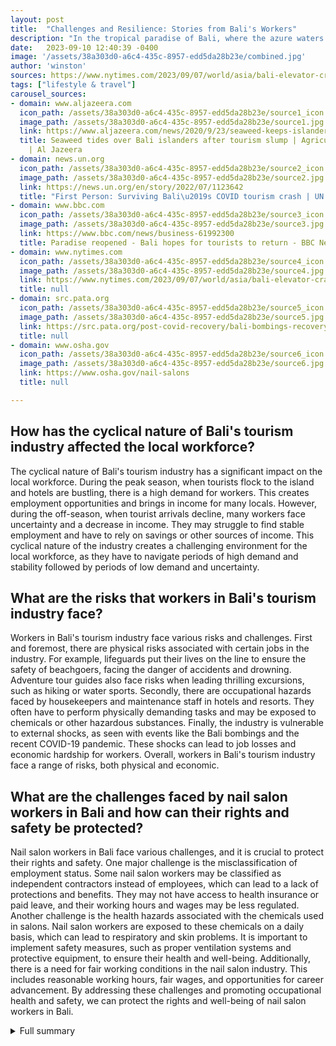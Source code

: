 ```yaml
---
layout: post
title:  "Challenges and Resilience: Stories from Bali's Workers"
description: "In the tropical paradise of Bali, where the azure waters and breathtaking landscapes attract millions of tourists each year, the realities of the local workforce often go unnoticed. Behind the scenes, the workers of Bali's tourism industry face a range of challenges, from the cyclical nature of the industry to external shocks and risks associated with their jobs. However, amidst these challenges, stories of resilience and innovation emerge, showcasing the strength of the human spirit."
date:   2023-09-10 12:40:39 -0400
image: '/assets/38a303d0-a6c4-435c-8957-edd5da28b23e/combined.jpg'
author: 'winston'
sources: https://www.nytimes.com/2023/09/07/world/asia/bali-elevator-crash-ubud-ravine.html https://www.aljazeera.com/news/2020/9/23/seaweed-keeps-islanders-afloat-amid-bali-tourism https://news.un.org/en/story/2022/07/1123642 https://www.bbc.com/news/business-61992300 https://src.pata.org/post-covid-recovery/bali-bombings-recovery/ https://www.osha.gov/nail-salons
tags: ["lifestyle & travel"]
carousel_sources:
- domain: www.aljazeera.com
  icon_path: /assets/38a303d0-a6c4-435c-8957-edd5da28b23e/source1_icon.jpg
  image_path: /assets/38a303d0-a6c4-435c-8957-edd5da28b23e/source1.jpg
  link: https://www.aljazeera.com/news/2020/9/23/seaweed-keeps-islanders-afloat-amid-bali-tourism
  title: Seaweed tides over Bali islanders after tourism slump | Agriculture News
    | Al Jazeera
- domain: news.un.org
  icon_path: /assets/38a303d0-a6c4-435c-8957-edd5da28b23e/source2_icon.jpg
  image_path: /assets/38a303d0-a6c4-435c-8957-edd5da28b23e/source2.jpg
  link: https://news.un.org/en/story/2022/07/1123642
  title: "First Person: Surviving Bali\u2019s COVID tourism crash | UN News"
- domain: www.bbc.com
  icon_path: /assets/38a303d0-a6c4-435c-8957-edd5da28b23e/source3_icon.jpg
  image_path: /assets/38a303d0-a6c4-435c-8957-edd5da28b23e/source3.jpg
  link: https://www.bbc.com/news/business-61992300
  title: Paradise reopened - Bali hopes for tourists to return - BBC News
- domain: www.nytimes.com
  icon_path: /assets/38a303d0-a6c4-435c-8957-edd5da28b23e/source4_icon.jpg
  image_path: /assets/38a303d0-a6c4-435c-8957-edd5da28b23e/source4.jpg
  link: https://www.nytimes.com/2023/09/07/world/asia/bali-elevator-crash-ubud-ravine.html
  title: null
- domain: src.pata.org
  icon_path: /assets/38a303d0-a6c4-435c-8957-edd5da28b23e/source5_icon.jpg
  image_path: /assets/38a303d0-a6c4-435c-8957-edd5da28b23e/source5.jpg
  link: https://src.pata.org/post-covid-recovery/bali-bombings-recovery/
  title: null
- domain: www.osha.gov
  icon_path: /assets/38a303d0-a6c4-435c-8957-edd5da28b23e/source6_icon.jpg
  image_path: /assets/38a303d0-a6c4-435c-8957-edd5da28b23e/source6.jpg
  link: https://www.osha.gov/nail-salons
  title: null

---
```


## How has the cyclical nature of Bali's tourism industry affected the local workforce?
The cyclical nature of Bali's tourism industry has a significant impact on the local workforce. During the peak season, when tourists flock to the island and hotels are bustling, there is a high demand for workers. This creates employment opportunities and brings in income for many locals. However, during the off-season, when tourist arrivals decline, many workers face uncertainty and a decrease in income. They may struggle to find stable employment and have to rely on savings or other sources of income. This cyclical nature of the industry creates a challenging environment for the local workforce, as they have to navigate periods of high demand and stability followed by periods of low demand and uncertainty.

## What are the risks that workers in Bali's tourism industry face?
Workers in Bali's tourism industry face various risks and challenges. First and foremost, there are physical risks associated with certain jobs in the industry. For example, lifeguards put their lives on the line to ensure the safety of beachgoers, facing the danger of accidents and drowning. Adventure tour guides also face risks when leading thrilling excursions, such as hiking or water sports. Secondly, there are occupational hazards faced by housekeepers and maintenance staff in hotels and resorts. They often have to perform physically demanding tasks and may be exposed to chemicals or other hazardous substances. Finally, the industry is vulnerable to external shocks, as seen with events like the Bali bombings and the recent COVID-19 pandemic. These shocks can lead to job losses and economic hardship for workers. Overall, workers in Bali's tourism industry face a range of risks, both physical and economic.

## What are the challenges faced by nail salon workers in Bali and how can their rights and safety be protected?
Nail salon workers in Bali face various challenges, and it is crucial to protect their rights and safety. One major challenge is the misclassification of employment status. Some nail salon workers may be classified as independent contractors instead of employees, which can lead to a lack of protections and benefits. They may not have access to health insurance or paid leave, and their working hours and wages may be less regulated. Another challenge is the health hazards associated with the chemicals used in salons. Nail salon workers are exposed to these chemicals on a daily basis, which can lead to respiratory and skin problems. It is important to implement safety measures, such as proper ventilation systems and protective equipment, to ensure their health and well-being. Additionally, there is a need for fair working conditions in the nail salon industry. This includes reasonable working hours, fair wages, and opportunities for career advancement. By addressing these challenges and promoting occupational health and safety, we can protect the rights and well-being of nail salon workers in Bali.




<details>
        <summary>Full summary</summary>
<h1>Challenges and Resilience: Stories from Bali's Workers</h1>
<p>In the tropical paradise of Bali, where the azure waters and breathtaking landscapes attract millions of tourists each year, the realities of the local workforce often go unnoticed. Behind the scenes, the workers of Bali's tourism industry face a range of challenges, from the cyclical nature of the industry to external shocks and risks associated with their jobs. However, amidst these challenges, stories of resilience and innovation emerge, showcasing the strength of the human spirit.</p>
<h2>The Cyclical Nature of Bali's Tourism Industry</h2>
<p>One of the defining characteristics of Bali's tourism industry is its cyclical nature. The ebb and flow of tourists throughout the year create both peaks and troughs in employment opportunities. During the busy season, hotels and resorts are bustling with activity, and workers are in high demand. However, during the off-season, many workers face uncertainty and a decrease in income.</p>
<h2>External Shocks and their Impact</h2>
<p>Bali has faced several external shocks throughout its history, which have had a significant impact on the tourism industry and the local workforce. The infamous Bali bombings, the eruption of Mount Agung, and most recently, the coronavirus pandemic, have all dealt severe blows to tourism in the region. Each of these events has led to a sharp decline in tourist arrivals, resulting in job losses and economic hardship for many.</p>
<h2>Risks Faced by Bali's Workers</h2>
<p>Working in Bali's tourism industry can be physically and emotionally demanding. From the risks associated with certain jobs, such as lifeguards ensuring the safety of beachgoers or adventure tour guides leading exhilarating excursions, to the occupational hazards faced by housekeepers and maintenance staff in hotels and resorts, workers often put their well-being on the line to provide unforgettable experiences for visitors.</p>
<h2>Employment Contracts and Social Safety Nets</h2>
<p>Another challenge that Bali's workers face is the differences in employment contracts and social safety nets. As the case of the elevator accident involving housekeepers highlights, some workers may be left without adequate protection in the event of an accident or injury. The lack of standardized employment contracts and comprehensive social safety nets can leave workers vulnerable and without recourse.</p>
<h2>High Salaries for Foreign Staff in Bali Resorts</h2>
<p>While many workers in the tourism industry struggle with low wages and precarious employment conditions, there is also a disparity in salaries between local and foreign staff in Bali resorts. Some resorts are able to pay high salaries to their foreign employees, creating a divide in the industry. This gap in wages further exacerbates the challenges faced by local workers and highlights the need for fair and equitable compensation.</p>
<h2>Aquaculture Provides Fallback for People of the Penida Archipelago</h2>
<p>Away from the bustling tourist hubs, on the Penida Archipelago, a different story unfolds. Seaweed farming was once the main industry on the islands, providing a livelihood for the local population. However, with the rise of tourism in Indonesia, the demand for seaweed declined. Now, in the face of the COVID-19 pandemic, seaweed farming is experiencing a resurgence as tourists are scarce, providing a fallback for the people of Penida as they await the return of visitors.</p>
<h2>Sustainable Solutions for the Seaweed Farming Industry</h2>
<p>Efforts are being made to develop sustainable products from seaweed, such as edible cups. These innovative solutions not only benefit the local economy but also contribute to the global effort towards environmentally friendly practices. Furthermore, the seaweed farming industry in Penida could benefit from local processing and value addition, creating more opportunities for the local workforce and increasing the resilience of the industry.</p>
<h2>Surviving the Pandemic: Stories from Sudaji Village</h2>
<p>In Sudaji Village, amidst the challenges brought on by the COVID-19 pandemic, stories of resilience and community spirit emerge. Homestay owners, who started developing their businesses to cater to tourists, found themselves facing cancellations and a sharp decline in sales. However, they adapted and survived through various means. From planting vegetables to sustain themselves during lockdowns to receiving help from former overseas guests, the people of Sudaji Village showcase their ability to overcome adversity.</p>
<h2>Bali's Hospitality Workers Return to their Roots</h2>
<p>As the pandemic wreaked havoc on Bali's tourism industry, hotel employees and other hospitality workers found themselves without jobs. Returning to their home villages, they turned to their families and their ancestral land for support. Bali's strong family ties and Hindu culture provided a safety net for many, as workers worked on their family farm plots, helping to sustain themselves during these challenging times.</p>
<h2>The Economic Impact of the Bali Bombings</h2>
<p>The Bali bombings of 2002 had a devastating impact on the tourism industry and the local population. Foreign arrivals fell drastically, causing a sharp decline in tourism-related businesses. Many lost their jobs, and businesses were forced to implement cost-cutting measures, such as reduced working hours and pay cuts. The bombings served as a stark reminder of the vulnerability of Bali's tourism industry to external shocks.</p>
<h2>Nail Salon Worker Rights and Hazards</h2>
<p>Beyond the tourism industry, Bali is also home to a thriving nail salon scene. However, the rights and safety of nail salon workers are often overlooked. From the misclassification of employment status to the health hazards associated with the chemicals used in salons, workers face numerous challenges. Ensuring fair working conditions and promoting occupational health and safety in the nail salon industry is crucial for protecting the well-being of these workers.</p>
<h2>Stories of Resilience</h2>
<p>Amidst the challenges, the people of Bali's workers showcase their resilience and determination. From adapting their livelihoods to the changing tourism landscape to finding innovative solutions for sustainable industries, they demonstrate the strength of the human spirit. While the road ahead may be uncertain, the stories of Bali's workers serve as a reminder that with resilience and determination, we can overcome even the most formidable challenges.</p>
</details>